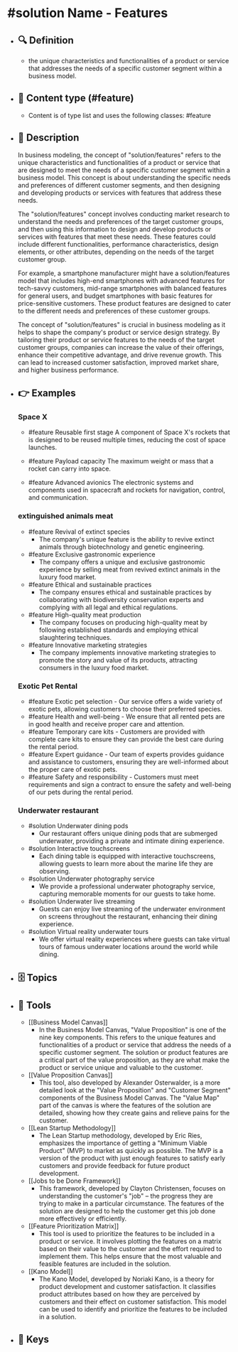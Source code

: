 # #solution Name - Features
- ## 🔍 Definition
  - the unique characteristics and functionalities of a product or service that addresses the needs of a specific customer segment within a business model.
- ## 📰 Content type (#feature)
  - Content is of type list and uses the following classes: #feature

- ## 📖 Description
  In business modeling, the concept of "solution/features" refers to the unique characteristics and functionalities of a product or service that are designed to meet the needs of a specific customer segment within a business model. This concept is about understanding the specific needs and preferences of different customer segments, and then designing and developing products or services with features that address these needs.
  
  The "solution/features" concept involves conducting market research to understand the needs and preferences of the target customer groups, and then using this information to design and develop products or services with features that meet these needs. These features could include different functionalities, performance characteristics, design elements, or other attributes, depending on the needs of the target customer group.
  
  For example, a smartphone manufacturer might have a solution/features model that includes high-end smartphones with advanced features for tech-savvy customers, mid-range smartphones with balanced features for general users, and budget smartphones with basic features for price-sensitive customers. These product features are designed to cater to the different needs and preferences of these customer groups.
  
  The concept of "solution/features" is crucial in business modeling as it helps to shape the company's product or service design strategy. By tailoring their product or service features to the needs of the target customer groups, companies can increase the value of their offerings, enhance their competitive advantage, and drive revenue growth. This can lead to increased customer satisfaction, improved market share, and higher business performance.
- ## 👉 Examples
  ### Space X
  - #feature Reusable first stage
  A component of Space X's rockets that is designed to be reused multiple times, reducing the cost of space launches.
  
  - #feature Payload capacity
  The maximum weight or mass that a rocket can carry into space.
  
  - #feature Advanced avionics
  The electronic systems and components used in spacecraft and rockets for navigation, control, and communication.
  ### 
  
  ### extinguished animals meat
  - #feature Revival of extinct species
  	- The company's unique feature is the ability to revive extinct animals through biotechnology and genetic engineering.
  - #feature Exclusive gastronomic experience
  	- The company offers a unique and exclusive gastronomic experience by selling meat from revived extinct animals in the luxury food market.
  - #feature Ethical and sustainable practices
  	- The company ensures ethical and sustainable practices by collaborating with biodiversity conservation experts and complying with all legal and ethical regulations.
  - #feature High-quality meat production
  	- The company focuses on producing high-quality meat by following established standards and employing ethical slaughtering techniques.
  - #feature Innovative marketing strategies
  	- The company implements innovative marketing strategies to promote the story and value of its products, attracting consumers in the luxury food market.
  ### Exotic Pet Rental
  - #feature Exotic pet selection
          - Our service offers a wide variety of exotic pets, allowing customers to choose their preferred species.
  - #feature Health and well-being
          - We ensure that all rented pets are in good health and receive proper care and attention.
  - #feature Temporary care kits
          - Customers are provided with complete care kits to ensure they can provide the best care during the rental period.
  - #feature Expert guidance
          - Our team of experts provides guidance and assistance to customers, ensuring they are well-informed about the proper care of exotic pets.
  - #feature Safety and responsibility
          - Customers must meet requirements and sign a contract to ensure the safety and well-being of our pets during the rental period.
  ### Underwater restaurant
  - #solution Underwater dining pods
  	- Our restaurant offers unique dining pods that are submerged underwater, providing a private and intimate dining experience.
  - #solution Interactive touchscreens
  	- Each dining table is equipped with interactive touchscreens, allowing guests to learn more about the marine life they are observing.
  - #solution Underwater photography service
  	- We provide a professional underwater photography service, capturing memorable moments for our guests to take home.
  - #solution Underwater live streaming
  	- Guests can enjoy live streaming of the underwater environment on screens throughout the restaurant, enhancing their dining experience.
  - #solution Virtual reality underwater tours
  	- We offer virtual reality experiences where guests can take virtual tours of famous underwater locations around the world while dining.
- ## 🗄️ Topics
  
- ## 🧰 Tools
  - [[Business Model Canvas]]
    - In the Business Model Canvas, "Value Proposition" is one of the nine key components. This refers to the unique features and functionalities of a product or service that address the needs of a specific customer segment. The solution or product features are a critical part of the value proposition, as they are what make the product or service unique and valuable to the customer.
  - [[Value Proposition Canvas]]
    - This tool, also developed by Alexander Osterwalder, is a more detailed look at the "Value Proposition" and "Customer Segment" components of the Business Model Canvas. The "Value Map" part of the canvas is where the features of the solution are detailed, showing how they create gains and relieve pains for the customer.
  - [[Lean Startup Methodology]]
    - The Lean Startup methodology, developed by Eric Ries, emphasizes the importance of getting a "Minimum Viable Product" (MVP) to market as quickly as possible. The MVP is a version of the product with just enough features to satisfy early customers and provide feedback for future product development.
  - [[Jobs to be Done Framework]]
    - This framework, developed by Clayton Christensen, focuses on understanding the customer's "job" – the progress they are trying to make in a particular circumstance. The features of the solution are designed to help the customer get this job done more effectively or efficiently.
  - [[Feature Prioritization Matrix]]
    - This tool is used to prioritize the features to be included in a product or service. It involves plotting the features on a matrix based on their value to the customer and the effort required to implement them. This helps ensure that the most valuable and feasible features are included in the solution.
  - [[Kano Model]]
    - The Kano Model, developed by Noriaki Kano, is a theory for product development and customer satisfaction. It classifies product attributes based on how they are perceived by customers and their effect on customer satisfaction. This model can be used to identify and prioritize the features to be included in a solution.
- ## 🔑 Keys
  
